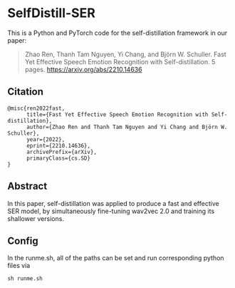 # SelfDistill-SER

This is a Python and PyTorch code for the self-distillation framework in our paper: 

<!--[Fast Yet Effective Speech Emotion Recognition with Self-distillation](https://arxiv.org/pdf/2210.14636.pdf).-->


>Zhao Ren, Thanh Tam Nguyen, Yi Chang, and Björn W. Schuller. Fast Yet Effective Speech Emotion Recognition with Self-distillation. 5 pages. https://arxiv.org/abs/2210.14636

## Citation

```
@misc{ren2022fast,
      title={Fast Yet Effective Speech Emotion Recognition with Self-distillation}, 
      author={Zhao Ren and Thanh Tam Nguyen and Yi Chang and Björn W. Schuller},
      year={2022},
      eprint={2210.14636},
      archivePrefix={arXiv},
      primaryClass={cs.SD}
}
```

## Abstract

In this paper, self-distillation was applied to produce a fast and effective SER model, by simultaneously fine-tuning wav2vec 2.0 and training its shallower versions.

## Config

In the runme.sh, all of the paths can be set and run corresponding python files via 

```
sh runme.sh
```

<!---
## Cite
If you use the code from this repositroy, please cite the following reference in your paper:

[1] Zhao Ren, Thanh Tam Nguyen, Yi Chang, and Björn W. Schuller. "Fast Yet Effective Speech Emotion Recognition with Self-distillation", arXiv:2210.14636, 2022, 5 pages.
-->
